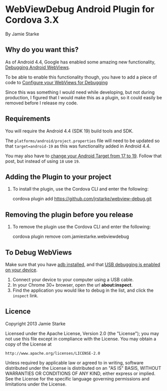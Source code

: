 # WebViewDebug Android Plugin for Cordova 3.X #
By Jamie Starke

## Why do you want this? ##
As of Android 4.4, Google has enabled some amazing new functionality, [Debugging Android WebViews](https://developers.google.com/chrome-developer-tools/docs/remote-debugging#debugging-webviews).

To be able to enable this functionality though, you have to add a piece of code to [Configure your WebViews for Debugging](https://developers.google.com/chrome-developer-tools/docs/remote-debugging#configure-webview)

Since this was something I would need while developing, but not during production, I figured that I would make this
as a plugin, so it could easily be removed before I release my code.

## Requirements ##

You will require the Android 4.4 (SDK 19) build tools and SDK.

The `platforms/android/project.properties` file will need to be updated so that `target=android-19` as this was functionality added
in Android 4.4.

You may also have to [change your Android Target from 17 to 19](http://stackoverflow.com/a/19734065/1017797). Follow that post, but
instead of using `18` use `19`.

## Adding the Plugin to your project ##
1. To install the plugin, use the Cordova CLI and enter the following:

    cordova plugin add https://github.com/jrstarke/webview-debug.git

## Removing the plugin before you release ##
1. To remove the plugin use the Cordova CLI and enter the following:

    cordova plugin remove com.jamiestarke.webviewdebug

## To Debug WebViews ##

Make sure that you have [adb installed](https://developers.google.com/chrome-developer-tools/docs/remote-debugging#install-adbplugin),
and that [USB debugging is enabled on your device](https://developers.google.com/chrome-developer-tools/docs/remote-debugging#enable-usb-debugging).

1. Connect your device to your computer using a USB cable.
2. In your Chrome 30+ browser, open the url **about:inspect**.
3. Find the application you would like to debug in the list, and click the `inspect` link.

## Licence ##

Copyright 2013 Jamie Starke

Licensed under the Apache License, Version 2.0 (the "License");
you may not use this file except in compliance with the License.
You may obtain a copy of the License at

    http://www.apache.org/licenses/LICENSE-2.0

Unless required by applicable law or agreed to in writing, software
distributed under the License is distributed on an "AS IS" BASIS,
WITHOUT WARRANTIES OR CONDITIONS OF ANY KIND, either express or implied.
See the License for the specific language governing permissions and
limitations under the License.